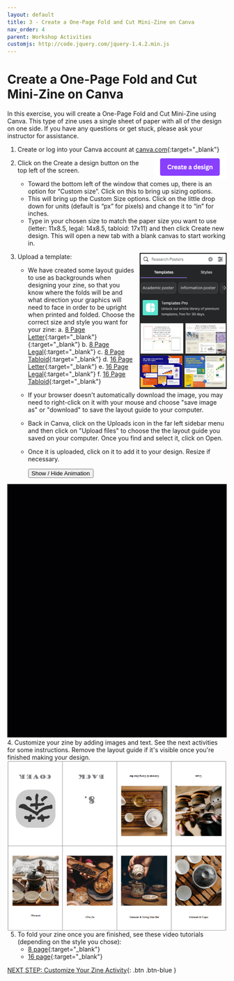 ```yaml
---
layout: default
title: 3 - Create a One-Page Fold and Cut Mini-Zine on Canva
nav_order: 4
parent: Workshop Activities
customjs: http://code.jquery.com/jquery-1.4.2.min.js
---
```


# Create a One-Page Fold and Cut Mini-Zine on Canva

In this exercise, you will create a One-Page Fold and Cut Mini-Zine using Canva. This type of zine uses a single sheet of paper with all of the design on one side. If you have any questions or get stuck, please ask your instructor for assistance. 

1.  Create or log into your Canva account at [canva.com](https://ww.canva.com/){:target="_blank"}  <img src="images/01.png" alt="new slide" style="float:right;margin-left:10px;">
2.  Click on the Create a design button on the top left of the screen.  
    - Toward the bottom left of the window that comes up, there is an option for “Custom size”. Click on this to bring up sizing options. 
    - This will bring up the Custom Size options. Click on the little drop down for units (default is “px” for pixels) and change it to “in” for inches. 
    - Type in your chosen size to match the paper size you want to use (letter: 11x8.5, legal: 14x8.5, tabloid: 17x11) and then click Create new design. This will open a new tab with a blank canvas to start working in.

3. Upload a template: <img src="images/04.png" alt="new slide" style="float:right;width:200px;margin-left:10px;">
   -  We have created some layout guides to use as backgrounds when designing your zine, so that you know where the folds will be and what direction your graphics will need to face in order to be upright when printed and folded. Choose the correct size and style you want for your zine:
           a. [8 Page Letter](images/8pageSingleTemplate.png){:target="_blank"}{:target="_blank"}
           b. [8 Page Legal](images/8pageSingleLegalTemplate.png){:target="_blank"}
           c. [8 Page Tabloid](images/8pageSingleTabloidTemplate.png){:target="_blank"}
           d. [16 Page Letter](images/16pageSingleLetterTemplate.png){:target="_blank"}
           e. [16 Page Legal](images/16pageSingleLegalTemplate.png){:target="_blank"}
           f. [16 Page Tabloid](images/16pageSingleTabloidTemplate.png){:target="_blank"}
   -  If your browser doesn't automatically download the image, you may need to right-click on it with your mouse and choose "save image as" or "download" to save the layout guide to your computer.
   -  Back in Canva, click on the Uploads icon in the far left sidebar menu and then click on "Upload files" to choose the the layout guide you saved on your computer. Once you find and select it, click on Open.
   -  Once it is uploaded, click on it to add it to your design. Resize if necessary.
 
         <button onclick="toggle('gif5')">Show / Hide Animation </button>
<div id="gif5">
      <img src="images/canva-pp5.gif">
      </div>
4. Customize your zine by adding images and text. See the next activities for some instructions. Remove the layout guide if it's visible once you're finished making your design. <img src="images/layout.png" alt="new slide" style="float:right;margin-left:10px;">

5. To fold your zine once you are finished, see these video tutorials (depending on the style you chose):
   -  [8 page](https://youtube.com/shorts/2LDyKQLEMtw?feature=shared){:target="_blank"}
   -  [16 page](https://youtu.be/bkUxrDfgv8U?feature=shared){:target="_blank"}

[NEXT STEP: Customize Your Zine Activity](act-3.html){: .btn .btn-blue }
